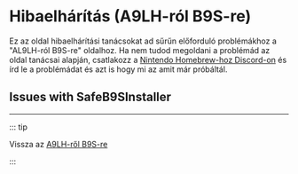 # Hibaelhárítás (A9LH-ról B9S-re)

Ez az oldal hibaelhárítási tanácsokat ad sűrűn előforduló problémákhoz a "AL9LH-ról B9S-re" oldalhoz. Ha nem tudod megoldani a problémád az oldal tanácsai alapján, csatlakozz a [Nintendo Homebrew-hoz Discord-on](https://discord.gg/MWxPgEp) és írd le a problémádat és azt is hogy mi az amit már próbáltál.

## Issues with SafeB9SInstaller

<!--@include: ./_include/troubleshooting-sb9si-bin.md -->

<!--@include: ./_include/troubleshooting-sb9si-common.md -->

<!--@include: ./_include/troubleshooting-get-help-common.md -->

---

::: tip

Vissza az [A9LH-ről B9S-re](a9lh-to-b9s)

:::

<!--@include: ./_include/troubleshooting-return.md -->
